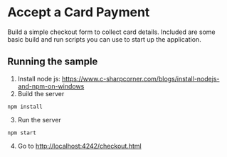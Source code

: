 # Accept a Card Payment

Build a simple checkout form to collect card details. Included are some basic build and run scripts you can use to start up the application.

## Running the sample

1. Install node js: https://www.c-sharpcorner.com/blogs/install-nodejs-and-npm-on-windows
2. Build the server

```
npm install
```

3. Run the server

```
npm start
```

4. Go to [http://localhost:4242/checkout.html](http://localhost:4242/checkout.html)
